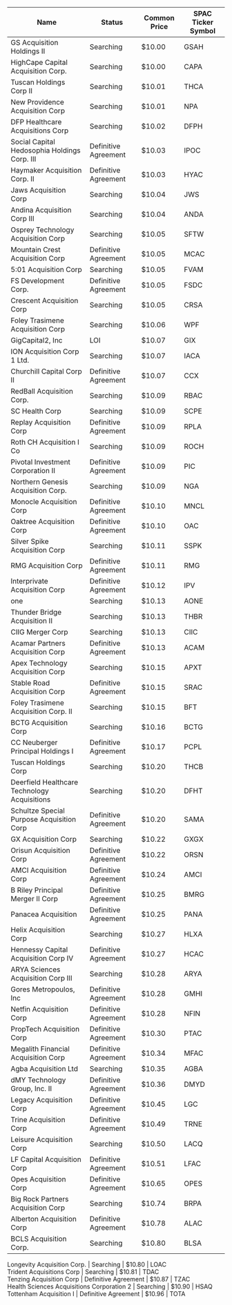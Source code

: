 Name                                         | Status               | Common Price  | SPAC Ticker Symbol
-------------------------------------------- | -------------------- | ------------- | ------------------
GS Acquisition Holdings II                   | Searching            | $10.00        | GSAH              
HighCape Capital Acquisition Corp.           | Searching            | $10.00        | CAPA              
Tuscan Holdings Corp II                      | Searching            | $10.01        | THCA              
New Providence Acquisition Corp              | Searching            | $10.01        | NPA               
DFP Healthcare Acquisitions Corp             | Searching            | $10.02        | DFPH              
Social Capital Hedosophia Holdings Corp. III | Definitive Agreement | $10.03        | IPOC              
Haymaker Acquisition Corp. II                | Definitive Agreement | $10.03        | HYAC              
Jaws Acquisition Corp                        | Searching            | $10.04        | JWS               
Andina Acquisition Corp III                  | Searching            | $10.04        | ANDA              
Osprey Technology Acquisition Corp           | Searching            | $10.05        | SFTW              
Mountain Crest Acquisition Corp              | Definitive Agreement | $10.05        | MCAC              
5:01 Acquisition Corp                        | Searching            | $10.05        | FVAM              
FS Development Corp.                         | Definitive Agreement | $10.05        | FSDC              
Crescent Acquisition Corp                    | Searching            | $10.05        | CRSA              
Foley Trasimene Acquisition Corp             | Searching            | $10.06        | WPF               
GigCapital2, Inc                             | LOI                  | $10.07        | GIX               
ION Acquisition Corp 1 Ltd.                  | Searching            | $10.07        | IACA              
Churchill Capital Corp II                    | Definitive Agreement | $10.07        | CCX               
RedBall Acquisition Corp.                    | Searching            | $10.09        | RBAC              
SC Health Corp                               | Searching            | $10.09        | SCPE              
Replay Acquisition Corp                      | Definitive Agreement | $10.09        | RPLA              
Roth CH Acquisition I Co                     | Searching            | $10.09        | ROCH              
Pivotal Investment Corporation II            | Definitive Agreement | $10.09        | PIC               
Northern Genesis Acquisition Corp.           | Searching            | $10.09        | NGA               
Monocle Acquisition Corp                     | Definitive Agreement | $10.10        | MNCL              
Oaktree Acquisition Corp                     | Definitive Agreement | $10.10        | OAC               
Silver Spike Acquisition Corp                | Searching            | $10.11        | SSPK              
RMG Acquisition Corp                         | Definitive Agreement | $10.11        | RMG               
Interprivate Acquisition Corp                | Definitive Agreement | $10.12        | IPV               
one                                          | Searching            | $10.13        | AONE              
Thunder Bridge Acquisition II                | Searching            | $10.13        | THBR              
CIIG Merger Corp                             | Searching            | $10.13        | CIIC              
Acamar Partners Acquisition Corp             | Definitive Agreement | $10.13        | ACAM              
Apex Technology Acquisition Corp             | Searching            | $10.15        | APXT              
Stable Road Acquisition Corp                 | Definitive Agreement | $10.15        | SRAC              
Foley Trasimene Acquisition Corp. II         | Searching            | $10.15        | BFT               
BCTG Acquisition Corp                        | Searching            | $10.16        | BCTG              
CC Neuberger Principal Holdings I            | Definitive Agreement | $10.17        | PCPL              
Tuscan Holdings Corp                         | Searching            | $10.20        | THCB              
Deerfield Healthcare Technology Acquisitions | Searching            | $10.20        | DFHT              
Schultze Special Purpose Acquisition Corp    | Definitive Agreement | $10.20        | SAMA              
GX Acquisition Corp                          | Searching            | $10.22        | GXGX              
Orisun Acquisition Corp                      | Definitive Agreement | $10.22        | ORSN              
AMCI Acquisition Corp                        | Definitive Agreement | $10.24        | AMCI              
B Riley Principal Merger II Corp             | Definitive Agreement | $10.25        | BMRG              
Panacea Acquisition                          | Definitive Agreement | $10.25        | PANA              
Helix Acquisition Corp                       | Searching            | $10.27        | HLXA              
Hennessy Capital Acquisition Corp IV         | Definitive Agreement | $10.27        | HCAC              
ARYA Sciences Acquisition Corp III           | Searching            | $10.28        | ARYA              
Gores Metropoulos, Inc                       | Definitive Agreement | $10.28        | GMHI              
Netfin Acquisition Corp                      | Definitive Agreement | $10.28        | NFIN              
PropTech Acquisition Corp                    | Definitive Agreement | $10.30        | PTAC              
Megalith Financial Acquisition Corp          | Definitive Agreement | $10.34        | MFAC              
Agba Acquisition Ltd                         | Searching            | $10.35        | AGBA              
dMY Technology Group, Inc. II                | Definitive Agreement | $10.36        | DMYD              
Legacy Acquisition Corp                      | Definitive Agreement | $10.45        | LGC               
Trine Acquisition Corp                       | Definitive Agreement | $10.49        | TRNE              
Leisure Acquisition Corp                     | Searching            | $10.50        | LACQ              
LF Capital Acquisition Corp                  | Definitive Agreement | $10.51        | LFAC              
Opes Acquisition Corp                        | Definitive Agreement | $10.65        | OPES              
Big Rock Partners Acquisition Corp           | Searching            | $10.74        | BRPA              
Alberton Acquisition Corp                    | Definitive Agreement | $10.78        | ALAC              
BCLS Acquisition Corp.                       | Searching            | $10.80        | BLSA              
Longevity Acquisition Corp.
                 | Searching            | $10.80        | LOAC              
Trident Acquisitions Corp                    | Searching            | $10.81        | TDAC              
Tenzing Acquisition Corp                     | Definitive Agreement | $10.87        | TZAC              
Health Sciences Acquisitions Corporation 2
  | Searching            | $10.90        | HSAQ              
Tottenham Acquisition I                      | Definitive Agreement | $10.96        | TOTA              
